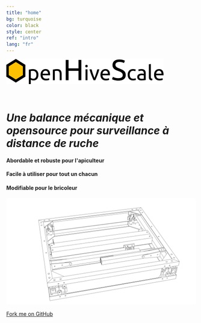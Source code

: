```yaml
---
title: "home"
bg: turquoise
color: black
style: center
ref: "intro"
lang: "fr"
---
```

![logo](img/logo.png)

<br />

# *Une balance mécanique et opensource pour surveillance à distance de ruche*

#### Abordable et robuste pour l'apiculteur

#### Facile à utiliser pour tout un chacun

#### Modifiable pour le bricoleur

![wireframe](img/4.7_freestyle_render_transparent.png)

<span id="forkongithub">
  <a href="{{ site.source_link }}" class="bg-blue">
    Fork me on GitHub
  </a>
</span>
